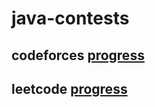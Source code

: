 # java-contests

## codeforces [progress](codeforces/problemset/README.md)

## leetcode [progress](leetcode/problemset/README.md)

